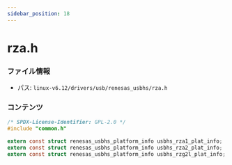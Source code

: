 ```yaml
---
sidebar_position: 18
---
```

# rza.h

### ファイル情報

- パス: `linux-v6.12/drivers/usb/renesas_usbhs/rza.h`

### コンテンツ

```h
/* SPDX-License-Identifier: GPL-2.0 */
#include "common.h"

extern const struct renesas_usbhs_platform_info usbhs_rza1_plat_info;
extern const struct renesas_usbhs_platform_info usbhs_rza2_plat_info;
extern const struct renesas_usbhs_platform_info usbhs_rzg2l_plat_info;

```
